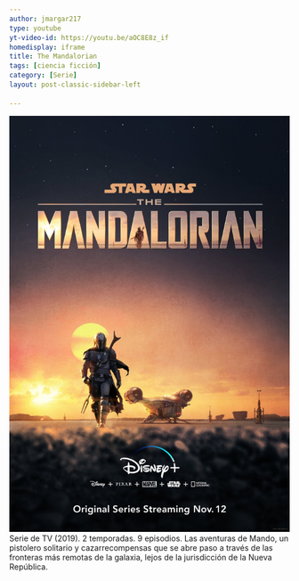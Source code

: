 ```yaml
---
author: jmargar217
type: youtube
yt-video-id: https://youtu.be/aOC8E8z_if
homedisplay: iframe
title: The Mandalorian
tags: [ciencia ficción]
category: [Serie]
layout: post-classic-sidebar-left

---
```

<img class="featimg" src="../img/the_mandalorian.jpg" alt="the_mandalorian.jpg">
Serie de TV (2019). 2 temporadas. 9 episodios. Las aventuras de Mando, un pistolero solitario y cazarrecompensas que se abre paso a través de las fronteras más remotas de la galaxia, lejos de la jurisdicción de la Nueva República.
